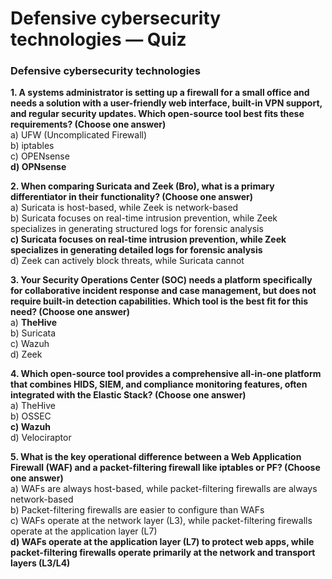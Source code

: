 # Defensive cybersecurity technologies — Quiz

### Defensive cybersecurity technologies

**1. A systems administrator is setting up a firewall for a small office and needs a solution with a user-friendly web interface, built-in VPN support, and regular security updates. Which open-source tool best fits these requirements? (Choose one answer)**\
a) UFW (Uncomplicated Firewall)\
b) iptables\
c) OPENsense\
**d) OPNsense**

**2. When comparing Suricata and Zeek (Bro), what is a primary differentiator in their functionality? (Choose one answer)**\
a) Suricata is host-based, while Zeek is network-based\
b) Suricata focuses on real-time intrusion prevention, while Zeek specializes in generating structured logs for forensic analysis\
**c) Suricata focuses on real-time intrusion prevention, while Zeek specializes in generating detailed logs for forensic analysis**\
d) Zeek can actively block threats, while Suricata cannot

**3. Your Security Operations Center (SOC) needs a platform specifically for collaborative incident response and case management, but does not require built-in detection capabilities. Which tool is the best fit for this need? (Choose one answer)**\
a) **TheHive**\
b) Suricata\
c) Wazuh\
d) Zeek

**4. Which open-source tool provides a comprehensive all-in-one platform that combines HIDS, SIEM, and compliance monitoring features, often integrated with the Elastic Stack? (Choose one answer)**\
a) TheHive\
b) OSSEC\
**c) Wazuh**\
d) Velociraptor

**5. What is the key operational difference between a Web Application Firewall (WAF) and a packet-filtering firewall like iptables or PF? (Choose one answer)**\
a) WAFs are always host-based, while packet-filtering firewalls are always network-based\
b) Packet-filtering firewalls are easier to configure than WAFs\
c) WAFs operate at the network layer (L3), while packet-filtering firewalls operate at the application layer (L7)\
**d) WAFs operate at the application layer (L7) to protect web apps, while packet-filtering firewalls operate primarily at the network and transport layers (L3/L4)**
